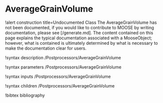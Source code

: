 <!-- MOOSE Documentation Stub: Remove this when content is added. -->

# AverageGrainVolume

!alert construction title=Undocumented Class
The AverageGrainVolume has not been documented, if you would like to contribute to MOOSE by
writing documentation, please see [/generate.md]. The content contained on this page explains
the typical documentation associated with a MooseObject; however, what is contained is ultimately
determined by what is necessary to make the documentation clear for users.

!syntax description /Postprocessors/AverageGrainVolume

!syntax parameters /Postprocessors/AverageGrainVolume

!syntax inputs /Postprocessors/AverageGrainVolume

!syntax children /Postprocessors/AverageGrainVolume

!bibtex bibliography
